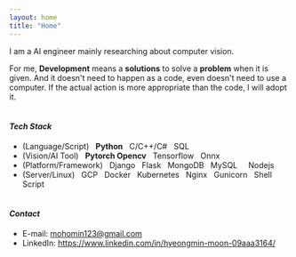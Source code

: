```yaml
---
layout: home
title: "Home"
---
```

I am a AI engineer mainly researching about computer vision.

For me, **Development** means a **solutions** to solve a **problem** when it is given. And it doesn't need to happen as a code, even doesn't need to use a computer. If the actual action is more appropriate than the code, I will adopt it.
<br> <br />

#### *Tech Stack*
* (Language/Script) &nbsp; **Python** &nbsp; C/C++/C# &nbsp; SQL
* (Vision/AI Tool) &nbsp; **Pytorch Opencv** &nbsp; Tensorflow &nbsp; Onnx
* (Platform/Framework) &nbsp; Django &nbsp; Flask &nbsp; MongoDB &nbsp; MySQL &nbsp; &nbsp; Nodejs &nbsp;
* (Server/Linux) &nbsp; GCP &nbsp; Docker &nbsp; Kubernetes &nbsp; Nginx &nbsp; Gunicorn &nbsp; Shell Script
<br> <br />

#### *Contact*
* E-mail: mohomin123@gmail.com
* LinkedIn: https://www.linkedin.com/in/hyeongmin-moon-09aaa3164/
